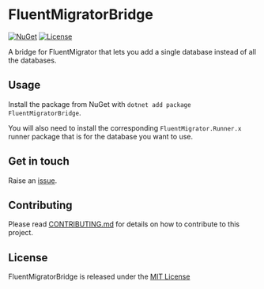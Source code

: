 # FluentMigratorBridge

[![NuGet](https://img.shields.io/nuget/v/FluentMigratorBridge?style=for-the-badge)](https://www.nuget.org/packages/FluentMigratorBridge) [![License](https://img.shields.io/github/license/robertcoltheart/fluentmigrator-bridge?style=for-the-badge)](https://github.com/robertcoltheart/fluentmigrator-bridge/blob/master/LICENSE)

A bridge for FluentMigrator that lets you add a single database instead of all the databases.

## Usage
Install the package from NuGet with `dotnet add package FluentMigratorBridge`.

You will also need to install the corresponding `FluentMigrator.Runner.x` runner package that is for the database you want to use.

## Get in touch
Raise an [issue](https://github.com/robertcoltheart/fluentmigrator-bridge/issues).

## Contributing
Please read [CONTRIBUTING.md](CONTRIBUTING.md) for details on how to contribute to this project.

## License
FluentMigratorBridge is released under the [MIT License](LICENSE)
